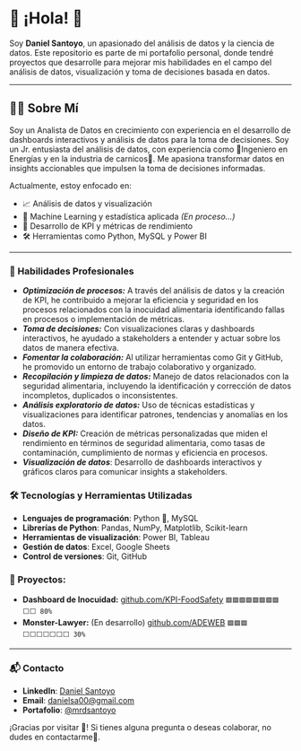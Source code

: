 # 🚀 ¡Hola! 👋 
Soy **Daniel Santoyo**, un apasionado del análisis de datos y la ciencia de datos. Este repositorio es parte de mi portafolio personal, donde tendré proyectos que desarrolle para mejorar mis habilidades en el campo del análisis de datos, visualización y toma de decisiones basada en datos.

---

## 👨‍💻 Sobre Mí
Soy un Analista de Datos en crecimiento con experiencia en el desarrollo de dashboards interactivos y análisis de datos para la toma de decisiones. Soy un Jr. entusiasta del análisis de datos, con experiencia como 🔋Ingeniero en Energías y en la industria de carnicos🥩. Me apasiona transformar datos en insights accionables que impulsen la toma de decisiones informadas. 

Actualmente, estoy enfocado en:

- 📈 Análisis de datos y visualización 
- 🤖 Machine Learning y estadística aplicada  *(En proceso...)*
- 🎯 Desarrollo de KPI y métricas de rendimiento 
- 🛠️ Herramientas como Python, MySQL y Power BI 

---

### 🚀 Habilidades Profesionales
- ***Optimización de procesos:*** A través del análisis de datos y la creación de KPI, he contribuido a mejorar la eficiencia y seguridad en los procesos relacionados con la inocuidad alimentaria identificando fallas en procesos o implementación de métricas.
- ***Toma de decisiones:*** Con visualizaciones claras y dashboards interactivos, he ayudado a stakeholders a entender y actuar sobre los datos de manera efectiva.
- ***Fomentar la colaboración:*** Al utilizar herramientas como Git y GitHub, he promovido un entorno de trabajo colaborativo y organizado.
- ***Recopilación y limpieza de datos:*** Manejo de datos relacionados con la seguridad alimentaria, incluyendo la identificación y corrección de datos incompletos, duplicados o inconsistentes.
- ***Análisis exploratorio de datos:*** Uso de técnicas estadísticas y visualizaciones para identificar patrones, tendencias y anomalías en los datos.
- ***Diseño de KPI:*** Creación de métricas personalizadas que miden el rendimiento en términos de seguridad alimentaria, como tasas de contaminación, cumplimiento de normas y eficiencia en procesos.
- ***Visualización de datos***: Desarrollo de dashboards interactivos y gráficos claros para comunicar insights a stakeholders.

### 🛠️ Tecnologías y Herramientas Utilizadas
- **Lenguajes de programación**: Python 🐍, MySQL
- **Librerías de Python**: Pandas, NumPy, Matplotlib, Scikit-learn
- **Herramientas de visualización**: Power BI, Tableau
- **Gestión de datos**: Excel, Google Sheets
- **Control de versiones**: Git, GitHub

### 🚀 Proyectos:
- **Dashboard de Inocuidad:** [github.com/KPI-FoodSafety](https://github.com/mrdsantoyo/KPI-FoodSafety)          `🟩🟩🟩🟩🟩🟩🟩🟩⬜⬜ 80%`     
- **Monster-Lawyer:** (En desarrollo) [github.com/ADEWEB](https://github.com/mrdsantoyo/ADEWEB)                  `🟩🟩🟩⬜⬜⬜⬜⬜⬜⬜ 30%`           
---

### 📬 Contacto
- **LinkedIn**: [Daniel Santoyo](https://www.linkedin.com/in/daniel-santoyo00/)
- **Email**: [danielsa00@gmail.com](mailto:danielsa00@gmail.com)
- **Portafolio**: [@mrdsantoyo](https://github.com/mrdsantoyo?tab=repositories)


¡Gracias por visitar 🙂! Si tienes alguna pregunta o deseas colaborar, no dudes en contactarme📨.
